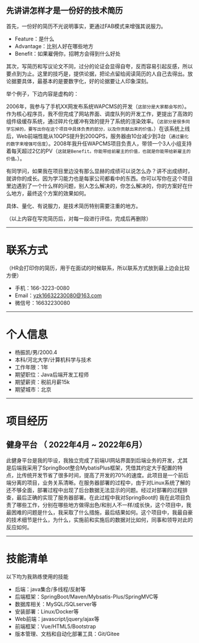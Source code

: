 
## 先讲讲怎样才是一份好的技术简历

首先，一份好的简历不光说明事实，更通过FAB模式来增强其说服力。

 - Feature：是什么
 - Advantage：比别人好在哪些地方
 - Benefit：如果雇佣你，招聘方会得到什么好处 

其次，写简历和写议论文不同，过分的论证会显得自夸，反而容易引起反感，所以要点到为止。这里的技巧是，提供论据，把论点留给阅读简历的人自己去得出。放论据要具体，最基本的是要数字化，好的论据要让人印象深刻。

举个例子，下边内容是虚构的：

2006年，我参与了手机XX网发布系统WAPCMS的开发（```这部分是大家都会写的```）。作为核心程序员，我不但完成了网站界面、调度队列的开发工作，更提出了高效的组件级缓存系统，通过碎片化缓冲有效的提升了系统的渲染效率。（```这部分是很多同学忘掉的，要写出你在这个项目中具体负责的部分，以及你贡献出来的价值。```）在该系统上线后，Web前端性能从10QPS提升到200QPS，服务器由10台减少到3台（``` 通过量化的数字来增强可信度 ```）。2008年我升任WAPCMS项目负责人，带领一个3人小组支持着每天超过2亿的PV（``` 这就是Benefit。你能带给前雇主的价值，也就是你能带给新雇主的价值。 ```）。

有同学问，如果我在项目里边没有那么显赫的成绩可以说怎么办？讲不出成绩时，就讲你的成长。因为学习能力也是每家公司都看中的东西。你可以写你在这个项目里边遇到了一个什么样的问题，别人怎么解决的，你怎么解决的，你的方案好在什么地方，最终这个方案的效果如何。

具体、量化、有说服力，是技术简历特别需要注重的地方。

（以上内容在写完简历后，对每一段进行评估，完成后再删除）

---


# 联系方式
（HR会打印你的简历，用于在面试的时候联系，所以联系方式放到最上边会比较方便）

- 手机：166-3223-0080 
- Email：yzk16632230080@163.com
- 微信号：16632230080

---

# 个人信息

 - 杨振凯/男/2000.4 
 - 本科/河北大学/计算机科学与技术 
 - 工作年限：1年
 - 期望职位：Java后端开发工程师
 - 期望薪资：税前月薪15k
 - 期望城市：北京

---

# 项目经历 
## 健身平台 （ 2022年4月 ~ 2022年6月）
此健身平台是我的毕设，我独立完成了前端UI网站界面到后端业务的开发，尤其是后端我采用了SpringBoot整合MybatisPlus框架，凭借其约定大于配置的特点，比传统开发节省了很多时间，提高了开发的70%的速度。此项目是一个前后端分离的项目，业务关系清晰。在服务器部署的过程中，由于对Linux系统了解的还不够全面，部署过程中出现了后台数据无法显示的问题。经过对部署的过程排查，最后正确的实现了服务器部署。在此过程中我对SpringBoot的
我在此项目负责了哪些工作，分别在哪些地方做得出色/和别人不一样/成长快，这个项目中，我最困难的问题是什么，我采取了什么措施，最后结果如何。这个项目中，我最自豪的技术细节是什么，为什么，实施前和实施后的数据对比如何，同事和领导对此的反应如何。

---



# 技能清单
以下均为我熟练使用的技能
- 后端：java集合/多线程/反射等
- 后端框架：SpringBoot/Maven/Mybsatis-Plus/SpringMVC等
- 数据库相关：MySQL/SQLserver等
- 安装部署：Linux/Docker等
- Web前端：javascript/jquery/ajax等
- 前端框架：Vue/HTML5/Bootstrap
- 版本管理、文档和自动化部署工具：Git/Gitee

